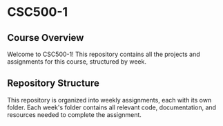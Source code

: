 # CSC500-1

## Course Overview
Welcome to CSC500-1! This repository contains all the projects and assignments for this course, structured by week. 

## Repository Structure
This repository is organized into weekly assignments, each with its own folder. Each week's folder contains all relevant code, documentation, and resources needed to complete the assignment. 
